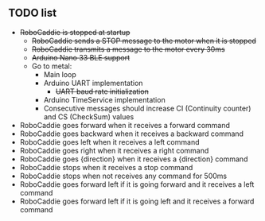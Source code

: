 ## TODO list

- ~~RoboCaddie is stopped at startup~~
  - ~~RoboCaddie sends a STOP message to the motor when it is stopped~~
  - ~~RoboCaddie transmits a message to the motor every 30ms~~
  - ~~Arduino Nano 33 BLE support~~
  - Go to metal:
    - Main loop
    - Arduino UART implementation
      - ~~UART baud rate initialization~~
    - Arduino TimeService implementation
    - Consecutive messages should increase CI (Continuity counter) and CS (CheckSum) values
- RoboCaddie goes forward when it receives a forward command
- RoboCaddie goes backward when it receives a backward command
- RoboCaddie goes left when it receives a left command
- RoboCaddie goes right when it receives a right command
- RoboCaddie goes {direction} when it receives a {direction} command
- RoboCaddie stops when it receives a stop command
- RoboCaddie stops when not receives any command for 500ms
- RoboCaddie goes forward left if it is going forward and it receives a left command
- RoboCaddie goes forward left if it is going left and it receives a forward command